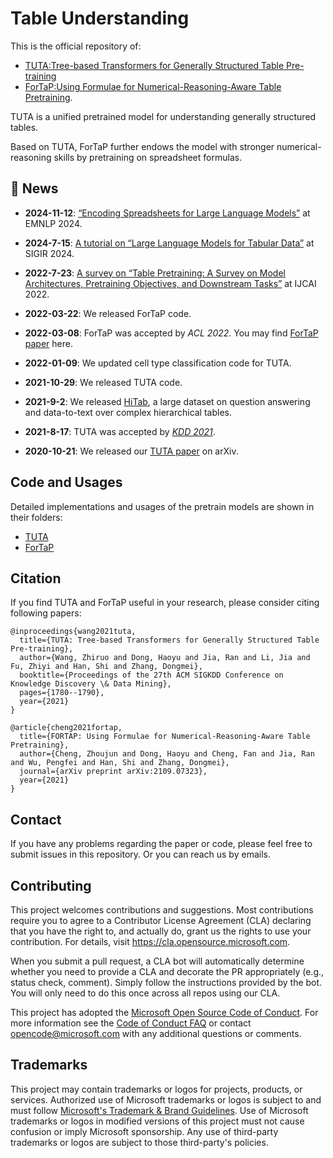 # Table Understanding
This is the official repository of:
+ [TUTA:Tree-based Transformers for Generally Structured Table Pre-training](https://arxiv.org/abs/2010.12537) 
+ [ForTaP:Using Formulae for Numerical-Reasoning-Aware Table Pretraining](https://arxiv.org/abs/2109.07323).

TUTA is a unified pretrained model for understanding generally structured tables. 

Based on TUTA, ForTaP further endows the model with stronger numerical-reasoning skills by pretraining on spreadsheet formulas.


## :beers: News
+ **2024-11-12**: [“Encoding Spreadsheets for Large Language Models”](https://arxiv.org/pdf/2407.09025) at EMNLP 2024.
  
+ **2024-7-15**: [A tutorial on “Large Language Models for Tabular Data”](https://github.com/HaoAreYuDong/Large-Language-Models-for-Tabular-Data/) at SIGIR 2024.
  
+ **2022-7-23**: [A survey on “Table Pretraining: A Survey on Model Architectures, Pretraining Objectives, and Downstream Tasks”](https://arxiv.org/pdf/2201.09745) at IJCAI 2022.

+ **2022-03-22**: We released ForTaP code.

+ **2022-03-08**: ForTaP was accepted by *ACL 2022*. You may find [ForTaP paper](https://arxiv.org/abs/2109.07323) here.

+ **2022-01-09**: We updated cell type classification code for TUTA.

+ **2021-10-29**: We released TUTA code.

+ **2021-9-2**: We released [HiTab](https://github.com/microsoft/HiTab), a large dataset on question answering and data-to-text over complex hierarchical tables. 

+ **2021-8-17**: TUTA was accepted by [*KDD 2021*](https://dl.acm.org/doi/abs/10.1145/3447548.3467434). 

+ **2020-10-21**: We released our [TUTA paper](https://arxiv.org/abs/2010.12537) on arXiv. 


## Code and Usages
Detailed implementations and usages of the pretrain models are shown in their folders:
+ [TUTA](https://github.com/microsoft/TUTA_table_understanding/tree/main/tuta)
+ [ForTaP](https://github.com/microsoft/TUTA_table_understanding/tree/main/fortap)

## Citation
If you find TUTA and ForTaP useful in your research, please consider citing following papers:
```
@inproceedings{wang2021tuta,
  title={TUTA: Tree-based Transformers for Generally Structured Table Pre-training},
  author={Wang, Zhiruo and Dong, Haoyu and Jia, Ran and Li, Jia and Fu, Zhiyi and Han, Shi and Zhang, Dongmei},
  booktitle={Proceedings of the 27th ACM SIGKDD Conference on Knowledge Discovery \& Data Mining},
  pages={1780--1790},
  year={2021}
}
```

```
@article{cheng2021fortap,
  title={FORTAP: Using Formulae for Numerical-Reasoning-Aware Table Pretraining},
  author={Cheng, Zhoujun and Dong, Haoyu and Cheng, Fan and Jia, Ran and Wu, Pengfei and Han, Shi and Zhang, Dongmei},
  journal={arXiv preprint arXiv:2109.07323},
  year={2021}
}
```

## Contact
If you have any problems regarding the paper or code, please feel free to submit issues in this repository. Or you can reach us by emails.


## Contributing

This project welcomes contributions and suggestions.  Most contributions require you to agree to a
Contributor License Agreement (CLA) declaring that you have the right to, and actually do, grant us
the rights to use your contribution. For details, visit https://cla.opensource.microsoft.com.

When you submit a pull request, a CLA bot will automatically determine whether you need to provide
a CLA and decorate the PR appropriately (e.g., status check, comment). Simply follow the instructions
provided by the bot. You will only need to do this once across all repos using our CLA.

This project has adopted the [Microsoft Open Source Code of Conduct](https://opensource.microsoft.com/codeofconduct/).
For more information see the [Code of Conduct FAQ](https://opensource.microsoft.com/codeofconduct/faq/) or
contact [opencode@microsoft.com](mailto:opencode@microsoft.com) with any additional questions or comments.

## Trademarks

This project may contain trademarks or logos for projects, products, or services. Authorized use of Microsoft 
trademarks or logos is subject to and must follow 
[Microsoft's Trademark & Brand Guidelines](https://www.microsoft.com/en-us/legal/intellectualproperty/trademarks/usage/general).
Use of Microsoft trademarks or logos in modified versions of this project must not cause confusion or imply Microsoft sponsorship.
Any use of third-party trademarks or logos are subject to those third-party's policies.
